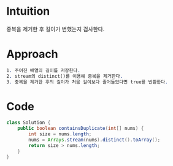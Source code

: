 # Intuition

중복을 제거한 후 길이가 변했는지 검사한다.

# Approach

```sass
1. 주어진 배열의 길이를 저장한다.
2. stream의 distinct()를 이용해 중복을 제거한다.
3. 중복을 제거한 후의 길이가 처음 길이보다 줄어들었다면 true를 반환한다.
```

# Code
```java
class Solution {
    public boolean containsDuplicate(int[] nums) {
        int size = nums.length;
        nums = Arrays.stream(nums).distinct().toArray();
        return size > nums.length;
    }
}
```
